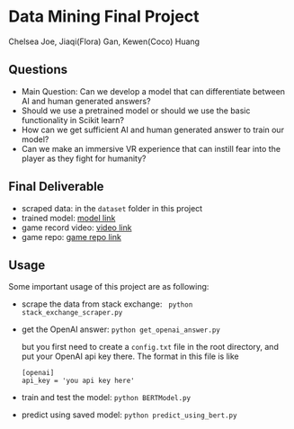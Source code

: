 # Data Mining Final Project

Chelsea Joe, Jiaqi(Flora) Gan, Kewen(Coco) Huang

## Questions
- Main Question: Can we develop a model that can differentiate between AI and human generated answers?
- Should we use a pretrained model or should we use the basic functionality in Scikit learn?
- How can we get sufficient AI and human generated answer to train our model?
- Can we make an immersive VR experience that can instill fear into the player as they fight for humanity?


## Final Deliverable
- scraped data: in the `dataset` folder in this project
- trained model: [model link]()
- game record video: [video link](https://drive.google.com/file/d/1yMtKrH_1vQNTIWOQPleaeZu5j9gJtD7W/view?usp=sharing)
- game repo: [game repo link]()

## Usage
Some important usage of this project are as following:
- scrape the data from stack exchange: ` python stack_exchange_scraper.py`
- get the OpenAI answer: `python get_openai_answer.py`
        
    but you first need to create a `config.txt` file in the root directory, and put your OpenAI api key there. The format in this file is like
    ```
    [openai]
    api_key = 'you api key here'
    ```
- train and test the model: `python BERTModel.py`
- predict using saved model: `python predict_using_bert.py`
